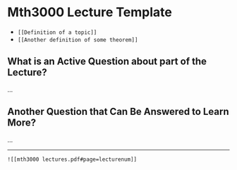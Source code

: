 # Mth3000 Lecture Template

- `[[Definition of a topic]]`
- `[[Another definition of some theorem]]`

## What is an Active Question about part of the Lecture?

…

## Another Question that Can Be Answered to Learn More?

…

---

`![[mth3000 lectures.pdf#page=lecturenum]]`
